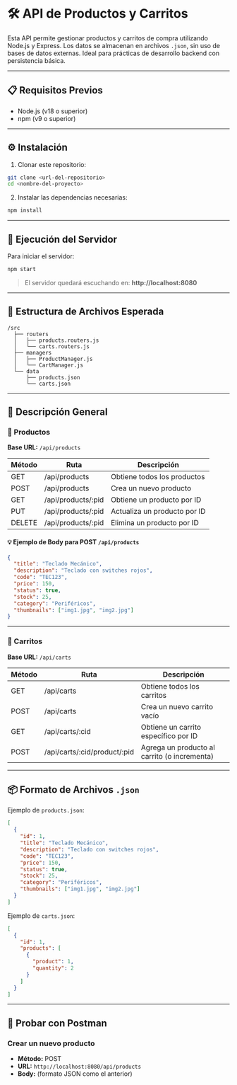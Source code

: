 
# 🛠️ API de Productos y Carritos

Esta API permite gestionar productos y carritos de compra utilizando Node.js y Express. Los datos se almacenan en archivos `.json`, sin uso de bases de datos externas. Ideal para prácticas de desarrollo backend con persistencia básica.

---

## 📋 Requisitos Previos

- Node.js (v18 o superior)
- npm (v9 o superior)

---

## ⚙️ Instalación

1. Clonar este repositorio:

```bash
git clone <url-del-repositorio>
cd <nombre-del-proyecto>
```

2. Instalar las dependencias necesarias:

```bash
npm install
```

---

## 🚀 Ejecución del Servidor

Para iniciar el servidor:

```bash
npm start
```

> El servidor quedará escuchando en:
> **http://localhost:8080**

---

## 🧾 Estructura de Archivos Esperada

```
/src
  ├── routers
  │   ├── products.routers.js
  │   └── carts.routers.js
  ├── managers
  │   ├── ProductManager.js
  │   └── CartManager.js
  └── data
      ├── products.json
      └── carts.json
```

---

## 🧠 Descripción General

### 📁 Productos

**Base URL:** `/api/products`

| Método | Ruta                 | Descripción                            |
|--------|----------------------|----------------------------------------|
| GET    | /api/products        | Obtiene todos los productos            |
| POST   | /api/products        | Crea un nuevo producto                 |
| GET    | /api/products/:pid   | Obtiene un producto por ID             |
| PUT    | /api/products/:pid   | Actualiza un producto por ID           |
| DELETE | /api/products/:pid   | Elimina un producto por ID             |

#### 💡 Ejemplo de Body para POST `/api/products`

```json
{
  "title": "Teclado Mecánico",
  "description": "Teclado con switches rojos",
  "code": "TEC123",
  "price": 150,
  "status": true,
  "stock": 25,
  "category": "Periféricos",
  "thumbnails": ["img1.jpg", "img2.jpg"]
}
```

---

### 🛒 Carritos

**Base URL:** `/api/carts`

| Método | Ruta                                 | Descripción                                      |
|--------|--------------------------------------|--------------------------------------------------|
| GET    | /api/carts                           | Obtiene todos los carritos                      |
| POST   | /api/carts                           | Crea un nuevo carrito vacío                     |
| GET    | /api/carts/:cid                      | Obtiene un carrito específico por ID            |
| POST   | /api/carts/:cid/product/:pid         | Agrega un producto al carrito (o incrementa)    |

---

## 📦 Formato de Archivos `.json`

Ejemplo de `products.json`:

```json
[
  {
    "id": 1,
    "title": "Teclado Mecánico",
    "description": "Teclado con switches rojos",
    "code": "TEC123",
    "price": 150,
    "status": true,
    "stock": 25,
    "category": "Periféricos",
    "thumbnails": ["img1.jpg", "img2.jpg"]
  }
]
```

Ejemplo de `carts.json`:

```json
[
  {
    "id": 1,
    "products": [
      {
        "product": 1,
        "quantity": 2
      }
    ]
  }
]
```

---

## 🧪 Probar con Postman

### Crear un nuevo producto

- **Método:** POST  
- **URL:** `http://localhost:8080/api/products`  
- **Body:** (formato JSON como el anterior)
